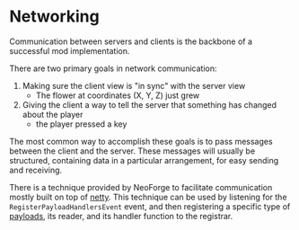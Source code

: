 # Networking

Communication between servers and clients is the backbone of a successful mod implementation.

There are two primary goals in network communication:

1. Making sure the client view is "in sync" with the server view
    - The flower at coordinates (X, Y, Z) just grew
1. Giving the client a way to tell the server that something has changed about the player
    - the player pressed a key

The most common way to accomplish these goals is to pass messages between the client and the server. These messages will usually be structured, containing data in a particular arrangement, for easy sending and receiving.

There is a technique provided by NeoForge to facilitate communication mostly built on top of [netty]. This technique can be used by listening for the `RegisterPayloadHandlersEvent` event, and then registering a specific type of [payloads], its reader, and its handler function to the registrar.

[netty]: https://netty.io "Netty Website"
[payloads]: ./payload.md "Registering custom Payloads"
